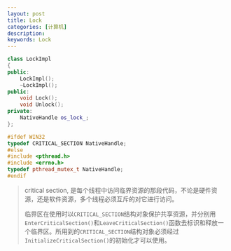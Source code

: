 ```yaml
---
layout: post
title: Lock
categories: [计算机]
description: 
keywords: Lock
---
```


```c++
class LockImpl
{
public:
	LockImpl();
	~LockImpl();
public:
	void Lock();
	void Unlock();
private:
	NativeHandle os_lock_;
};
```

```c++
#ifdef WIN32
typedef CRITICAL_SECTION NativeHandle;
#else
#include <pthread.h>
#include <errno.h>
typedef pthread_mutex_t NativeHandle;
#endif
```

> critical section, 是每个线程中访问临界资源的那段代码，不论是硬件资源，还是软件资源，多个线程必须互斥的对它进行访问。
>
> 临界区在使用时以`CRITICAL_SECTION`结构对象保护共享资源，并分别用`EnterCriticalSection()`和`LeaveCriticalSection()`函数去标识和释放一个临界区。所用到的`CRITICAL_SECTION`结构对象必须经过`InitializeCriticalSection()`的初始化才可以使用。

